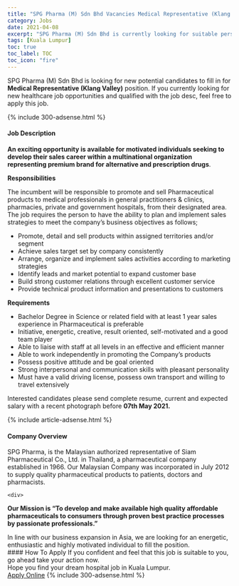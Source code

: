 ```yaml
---
title: "SPG Pharma (M) Sdn Bhd Vacancies Medical Representative (Klang Valley)" 
category: Jobs 
date: 2021-04-08 
excerpt: "SPG Pharma (M) Sdn Bhd is currently looking for suitable person to fill in the Medical Representative (Klang Valley) which positioned at Kuala Lumpur" 
tags: [Kuala Lumpur] 
toc: true 
toc_label: TOC 
toc_icon: "fire" 
--- 
```


<p>SPG Pharma (M) Sdn Bhd is looking for new potential candidates to fill in for <b>Medical Representative (Klang Valley)</b> position. If you currently looking for new healthcare job opportunities and qualified with the job desc, feel free to apply this job.
</p>{% include 300-adsense.html %} 
<div><div><h4>Job Description</h4></div><div><div><span><div><p><strong>An exciting opportunity is available for motivated individuals seeking to develop their sales career within a multinational organization representing premium brand for alternative and prescription drugs</strong>.</p><p><strong>Responsibilities</strong></p><p><span>The incumbent will be responsible to promote and sell Pharmaceutical products to medical professionals in general practitioners &amp; clinics, pharmacies, private and government hospitals, from their designated area. The job requires the person to have the ability to plan and implement sales strategies to meet the company&#8217;s business objectives as follows;</span></p><ul><li><span>Promote, detail and sell products within assigned territories and/or segment</span></li><li><span>Achieve sales target set by company consistently</span></li><li><span>Arrange, organize and implement sales activities according to marketing strategies</span></li><li><span>Identify leads and market potential to expand customer base</span></li><li><span>Build strong customer relations through excellent customer service</span></li><li><span>Provide technical product information and presentations to customers&#160;</span></li></ul><p><strong>Requirements</strong></p><ul><li><span>Bachelor Degree in Science or related field with at least 1 year sales experience in Pharmaceutical is preferable</span></li><li><span>Initiative, energetic, creative, result oriented, self-motivated and a good team player</span></li><li><span>Able to liaise with staff at all levels in an effective and efficient manner</span></li><li><span>Able to work independently in promoting the Company&#8217;s products</span></li><li><span>Possess positive attitude and be goal oriented</span></li><li><span>Strong interpersonal and communication skills with pleasant personality</span></li><li><span>Must have a valid driving license, possess own transport&#160;and willing to travel extensively</span></li></ul><p><span>Interested candidates please send complete resume, current and expected salary with a recent photograph before </span><strong>07th May 2021.</strong></p></div></span></div></div></div> 
{% include article-adsense.html %} 
<div><div><h4>Company Overview</h4></div><div><div><span><div><div>
	SPG Pharma, is the Malaysian authorized representative of Siam Pharmaceutical Co., Ltd. in Thailand, a pharmaceutical company established in 1966. Our Malaysian Company was incorporated in July 2012 to supply quality pharmaceutical products to patients, doctors and pharmacists.
	
	<div>
<strong>Our Mission is &#8220;To develop and make available high quality affordable pharmaceuticals to consumers through proven best practice processes by passionate professionals.&#8221;</strong></div>
<div>
		In line with our business expansion in Asia, we are looking for an energetic, enthusiastic and highly motivated individual to fill the position.</div>
</div></div></span></div></div></div> 
#### How To Apply 
If you confident and feel that this job is suitable to you, go ahead take your action now. <br/> 
Hope you find your dream hospital job in Kuala Lumpur. <br/> 
<a href="https://www.jobstreet.com.my/en/job/medical-representative-klang-valley-4529523?jobId=jobstreet-my-job-4529523" class="btn btn--warning" target="_blank" rel="nofollow noopenner">Apply Online</a> 
{% include 300-adsense.html %} 